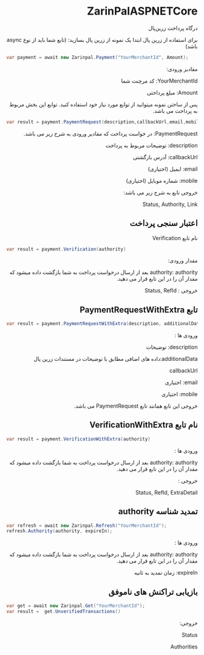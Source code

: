 <div dir="rtl">

# ZarinPalASPNETCore
درگاه پرداخت زرین‌پال

برای استفاده از زرین پال ابتدا یک نمونه از زرین پال بسازید: (تابع شما باید از نوع async باشد)

<div dir="ltr">
  
```c#
var payment = await new Zarinpal.Payment("YourMerchantId", Amount);
```
</div>

مقادبر ورودی:

YourMerchantId: کد مرچنت شما

Amount: مبلغ پرداختی

پس از ساختن نمونه میتوانید از توابع مورد نیاز خود استفاده کنید. توابع این بخش مربوط به پرداخت می باشد.

<div dir="ltr">
  
```c#
var result = payment.PaymentRequest(description,callbackUrl,email,mobile)
```
</div>

PaymentRequest: در خواست پرداخت که مقادیر ورودی به شرح زیر می باشد.

description: توضیحات مربوط به پرداخت

callbackUrl: آدرس بازگشتی

email: ایمیل (اختیاری)

mobile: شماره موبایل (اختیاری)

خروجی تابع به شرح زیر می باشد:

Status, Authority, Link

اعتبار سنجی پرداخت
------
نام تابع Verification

<div dir="ltr">
  
```c#
var result = payment.Verification(authority)
```
</div>
مقدار ورودی:

authority: authority بعد از ارسال درخواست پرداخت به شما بازگشت داده میشود که مقدار آن را در این تابع قرار می دهید.

خروجی :
Status, RefId

تابع PaymentRequestWithExtra
------
<div dir="ltr">
  
```c#
var result = payment.PaymentRequestWithExtra(description, additionalData, additionalData, callbackUrl, email, mobile)
```
</div>
ورودی ها :

description: توضیحات

additionalData:داده های اضافی مطابق با توضیحات در مستندات زرین پال

callbackUrl

email: اختیاری

mobile: اختیاری

خروجی این تابع همانند تابع PaymentRequest می باشد.

نام تابع VerificationWithExtra
------
<div dir="ltr">
  
```c#
var result = payment.VerificationWithExtra(authority)
```
</div>
ورودی ها :

authority: authority بعد از ارسال درخواست پرداخت به شما بازگشت داده میشود که مقدار آن را در این تابع قرار می دهید.

خروجی :

Status, RefId, ExtraDetail

تمدید شناسه authority
------
<div dir="ltr">
  
```c#
var refresh = await new Zarinpal.Refresh("YourMerchantId");
refresh.Authority(authority, expireIn);
```
</div>
ورودی ها :

authority: authority بعد از ارسال درخواست پرداخت به شما بازگشت داده میشود که مقدار آن را در این تابع قرار می دهید.

expireIn: زمان تمدید به ثانیه

بازیابی تراکنش های ناموفق
------
<div dir="ltr">
  
```c#
var get = await new Zarinpal.Get("YourMerchantId");
var result =  get.UnverifiedTransactions()
```
</div>
خروجی:

Status

Authorities

</div>





